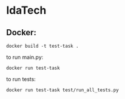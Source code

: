 # IdaTech

## Docker:

    docker build -t test-task .

to run main.py:

    docker run test-task
    
to run tests:

    docker run test-task test/run_all_tests.py
